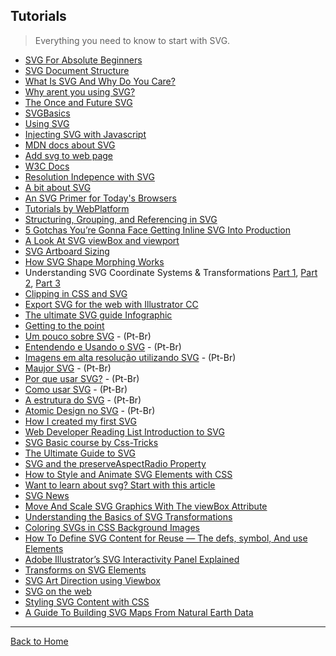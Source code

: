 ## Tutorials
> Everything you need to know to start with SVG.

* [SVG For Absolute Beginners](http://unicorn-ui.com/blog/svg-for-beginners.html)
* [SVG Document Structure](http://unicorn-ui.com/blog/svg-document-structure.html)
* [What Is SVG And Why Do You Care?](http://unicorn-ui.com/blog/what-is-svg-and-why-do-you-care.html)
* [Why arent you using SVG?](http://code.tutsplus.com/tutorials/why-arent-you-using-svg--net-25414)
* [The Once and Future SVG](http://radar.oreilly.com/2014/11/the-once-and-future-svg.html)
* [SVGBasics](http://www.svgbasics.com/)
* [Using SVG](http://css-tricks.com/using-svg/)
* [Injecting SVG with Javascript](http://www.pencilscoop.com/2014/04/injecting-svg-with-javascript/)
* [MDN docs about SVG](https://developer.mozilla.org/en-US/docs/Web/SVG)
* [Add svg to web page](http://www.sitepoint.com/add-svg-to-web-page/)
* [W3C Docs](http://www.w3.org/Graphics/SVG/)
* [Resolution Indepence with SVG](http://www.smashingmagazine.com/2012/01/16/resolution-independence-with-svg/)
* [A bit about SVG](http://seesparkbox.com/foundry/a_bit_about_svg)
* [An SVG Primer for Today's Browsers](http://www.w3.org/Graphics/SVG/IG/resources/svgprimer.html)
* [Tutorials by WebPlatform](http://docs.webplatform.org/wiki/svg)
* [Structuring, Grouping, and Referencing in SVG](http://sarasoueidan.com/blog/structuring-grouping-referencing-in-svg/)
* [5 Gotchas You’re Gonna Face Getting Inline SVG Into Production](http://css-tricks.com/gotchas-on-getting-svg-into-production/)
* [A Look At SVG viewBox and viewport](http://jonibologna.com/svg-viewbox-and-viewport/)
* [SVG Artboard Sizing](http://css-tricks.com/svg-artboard-sizing/)
* [How SVG Shape Morphing Works](http://css-tricks.com/svg-shape-morphing-works/)
* Understanding SVG Coordinate Systems & Transformations [Part 1](http://sarasoueidan.com/blog/svg-coordinate-systems/ "The viewport, viewBox, & preserveAspectRatio"), [Part 2](http://sarasoueidan.com/blog/svg-transformations/ "The transform Attribute"), [Part 3](http://sarasoueidan.com/blog/nesting-svgs/ "Establishing New Viewports")
* [Clipping in CSS and SVG](http://sarasoueidan.com/blog/css-svg-clipping/)
* [Export SVG for the web with Illustrator CC](http://creativedroplets.com/export-svg-for-the-web-with-illustrator-cc/)
* [The ultimate SVG guide Infographic](https://psdtowp.net/svg.html)
* [Getting to the point](http://schepers.cc/getting-to-the-point)
* [Um pouco sobre SVG](http://simplesideias.com.br/um-pouco-sobre-svg) - (Pt-Br)
* [Entendendo e Usando o SVG](http://www.devmedia.com.br/entendendo-e-usando-o-svg/19773) - (Pt-Br)
* [Imagens em alta resolução utilizando SVG](http://tableless.com.br/imagens-em-alta-resolucao-utilizando-svg/) - (Pt-Br)
* [Maujor SVG](http://maujorsvg.com.br/) - (Pt-Br)
* [Por que usar SVG?](http://willianjusten.com.br/por-que-usar-svg/) - (Pt-Br)
* [Como usar SVG](http://willianjusten.com.br/como-usar-svg/) - (Pt-Br)
* [A estrutura do SVG](http://willianjusten.com.br/a-estrutura-do-svg/) - (Pt-Br)
* [Atomic Design no SVG](http://willianjusten.com.br/atomic-design-no-svg/) - (Pt-Br)
* [How I created my first SVG](https://ihatetomatoes.net/how-i-created-my-first-svg/)
* [Web Developer Reading List Introduction to SVG](http://demosthenes.info/blog/970/Web-Developer-Reading-List-Introduction-to-SVG)
* [SVG Basic course by Css-Tricks](http://css-tricks.com/lodge/svg/table-of-contents/)
* [The Ultimate Guide to SVG](http://www.webdesignerdepot.com/2015/01/the-ultimate-guide-to-svg/)
* [SVG and the preserveAspectRadio Property](http://unmatchedstyle.com/news/svg-and-the-preserveaspectratio-property.php)
* [How to Style and Animate SVG Elements with CSS](http://medialoot.com/blog/how-to-style-and-animate-svg-elements-with-css/)
* [Want to learn about svg? Start with this article](http://www.designyourway.net/blog/resources/want-to-learn-about-svg-start-with-this-article/)
* [SVG News](http://svg-news.com/)
* [Move And Scale SVG Graphics With The viewBox Attribute](http://www.vanseodesign.com/web-design/svg-viewbox/)
* [Understanding the Basics of SVG Transformations](http://creativecrunk.com/understanding-the-basics-of-svg-transformations/)
* [Coloring SVGs in CSS Background Images](http://codepen.io/noahblon/blog/coloring-svgs-in-css-background-images)
* [How To Define SVG Content for Reuse — The defs, symbol, And use Elements](http://www.vanseodesign.com/web-design/svg-definition-reuse/)
* [Adobe Illustrator’s SVG Interactivity Panel Explained](http://webdesign.tutsplus.com/tutorials/adobe-illustrators-svg-interactivity-panel-explained--cms-23600)
* [Transforms on SVG Elements](https://css-tricks.com/transforms-on-svg-elements/)
* [SVG Art Direction using Viewbox](http://sarasoueidan.com/blog/svg-art-direction-using-viewbox/)
* [SVG on the web](https://svgontheweb.com/)
* [Styling SVG <use> Content with CSS](http://tympanus.net/codrops/2015/07/16/styling-svg-use-content-css/)
* [A Guide To Building SVG Maps From Natural Earth Data](http://www.smashingmagazine.com/2015/09/making-svg-maps-from-natural-earth-data/)

---
[Back to Home](https://github.com/willianjusten/awesome-svg)
